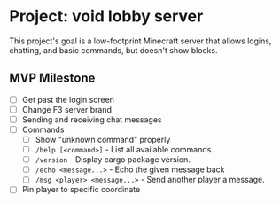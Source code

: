 # Project: void lobby server

This project's goal is a low-footprint Minecraft server that allows logins,
chatting, and basic commands, but doesn't show blocks.

## MVP Milestone

- [ ] Get past the login screen
- [ ] Change F3 server brand
- [ ] Sending and receiving chat messages
- [ ] Commands
  - [ ] Show "unknown command" properly
  - [ ] `/help [<command>]` - List all available commands.
  - [ ] `/version` - Display cargo package version.
  - [ ] `/echo <message...>` - Echo the given message back
  - [ ] `/msg <player> <message...>` - Send another player a message.
- [ ] Pin player to specific coordinate